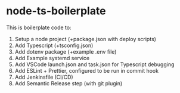 # node-ts-boilerplate

This is boilerplate code to:

1. Setup a node project (+package.json with deploy scripts)
2. Add Typescript (+tsconfig.json)
3. Add dotenv package (+example .env file)
4. Add Example systemd service
5. Add VSCode launch.json and task.json for Typescript debugging
6. Add ESLint + Prettier, configured to be run in commit hook
7. Add Jenkinsfile (CI/CD)
8. Add Semantic Release step (with git plugin)
